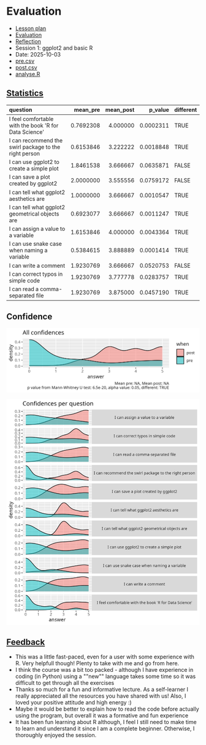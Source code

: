# Evaluation

- [Lesson plan](../../lesson_plans/20251003/README.md)
- [Evaluation](../../evaluations/20251003/README.md)
- [Reflection](../../reflections/20251003/README.md)
- Session 1: ggplot2 and basic R
- Date: 2025-10-03
- [pre.csv](pre.csv)
- [post.csv](post.csv)
- [analyse.R](analyse.R)

## [Statistics](stats.md)

<!-- markdownlint-disable MD013 --><!-- Tables cannot be split up over lines, hence will break 80 characters per line -->

|question                                              |  mean_pre| mean_post|   p_value|different |
|:-----------------------------------------------------|---------:|---------:|---------:|:---------|
|I feel comfortable with the book 'R for Data Science' | 0.7692308|  4.000000| 0.0002311|TRUE      |
|I can recommend the swirl package to the right person | 0.6153846|  3.222222| 0.0018848|TRUE      |
|I can use ggplot2 to create a simple plot             | 1.8461538|  3.666667| 0.0635871|FALSE     |
|I can save a plot created by ggplot2                  | 2.0000000|  3.555556| 0.0759172|FALSE     |
|I can tell what ggplot2 aesthetics are                | 1.0000000|  3.666667| 0.0010547|TRUE      |
|I can tell what ggplot2 geometrical objects are       | 0.6923077|  3.666667| 0.0011247|TRUE      |
|I can assign a value to a variable                    | 1.6153846|  4.000000| 0.0043364|TRUE      |
|I can use snake case when naming a variable           | 0.5384615|  3.888889| 0.0001414|TRUE      |
|I can write a comment                                 | 1.9230769|  3.666667| 0.0520753|FALSE     |
|I can correct typos in simple code                    | 1.9230769|  3.777778| 0.0283757|TRUE      |
|I can read a comma-separated file                     | 1.9230769|  3.875000| 0.0457190|TRUE      |

<!-- markdownlint-enable MD013 -->

## Confidence

![All confidences](all_confidences.png)

![Confidences per question](confidences_per_question.png)

## [Feedback](feedback.csv)

- This was a little fast-paced, even for a user with some experience with R.
  Very helpfull though! Plenty to take with me and go from here.
- I think the course was a bit too packed - although I have experience in
  coding (in Python) using a ""new"" language takes some time
  so it was difficult to get through all the exercises
- Thanks so much for a fun and informative lecture.
  As a self-learner I really appreciated all the resources
  you have shared with us!
  Also, I loved your positive attitude and high energy :)
- Maybe it would be better to explain how to read the code before
  actually using the program, but overall it was a formative and fun experience
- It has been fun learning about R although,
  I feel I still need to make time to learn and understand it
  since I am a complete beginner. Otherwise, I thoroughly enjoyed the session.


